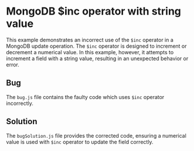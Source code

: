 # MongoDB $inc operator with string value

This example demonstrates an incorrect use of the `$inc` operator in a MongoDB update operation. The `$inc` operator is designed to increment or decrement a numerical value. In this example, however, it attempts to increment a field with a string value, resulting in an unexpected behavior or error.

## Bug
The `bug.js` file contains the faulty code which uses `$inc` operator incorrectly.

## Solution
The `bugSolution.js` file provides the corrected code, ensuring a numerical value is used with `$inc` operator to update the field correctly.
